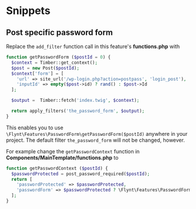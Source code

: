 # Snippets

## Post specific password form

Replace the `add_filter` function call in this feature's **functions.php** with

```php
function getPasswordForm ($postId = 0) {
  $context = Timber::get_context();
  $post = new Post($postId);
  $context['form'] = [
    'url' => site_url('/wp-login.php?action=postpass', 'login_post'),
    'inputId' => empty($post->id) ? rand() : $post->Id
  ];

  $output =  Timber::fetch('index.twig', $context);

  return apply_filters('the_password_form', $output);
}
```

This enables you to use `\Flynt\Features\PasswordForm\getPasswordForm($postId)` anywhere in your project. The default filter `the_password_form` will not be changed, however.

For example change the `getPasswordContext` function in **Components/MainTemplate/functions.php** to

```php
function getPasswordContext ($postId) {
  $passwordProtected = post_password_required($postId);
  return [
    'passwordProtected' => $passwordProtected,
    'passwordForm' => $passwordProtected ? \Flynt\Features\PasswordForm\getPasswordForm() : ''
  ];
}
```

